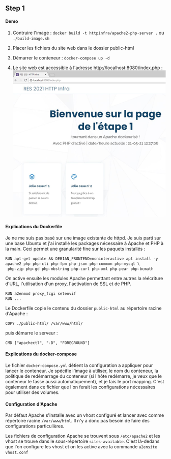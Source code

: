 ## Step 1

#### Demo

1. Contruire l'image :
`docker build -t httpinfra/apache2-php-server .` ou `./build-image.sh`

2. Placer les fichiers du site web dans le dossier public-html
3. Démarrer le conteneur :
`docker-compose up -d`
4. Le site web est accessible à l'adresse http://localhost:8080/index.php :
![](img/site.jpg)

#### Explications du Dockerfile

Je ne me suis pas basé sur une image existante de httpd. Je suis parti sur une base Ubuntu et j'ai installé les packages nécessaire à Apache et PHP à la main. Ceci permet une granularité fine sur les paquets installés :
```
RUN apt-get update && DEBIAN_FRONTEND=noninteractive apt install -y apache2 php php-cli php-fpm php-json php-common php-mysql \
 php-zip php-gd php-mbstring php-curl php-xml php-pear php-bcmath
```

On active ensuite les modules Apache permettant entre autres la réécriture d'URL, l'utilisation d'un proxy, l'activation de SSL et de PHP.
```
RUN a2enmod proxy_fcgi setenvif
RUN ...
```
Le Dockerfile copie le contenu du dossier `public-html` au répertoire racine d'Apache :
```
COPY ./public-html/ /var/www/html/
```
puis démarre le serveur :

```
CMD ["apachectl", "-D", "FOREGROUND"]
```

#### Explications du docker-compose

Le fichier `docker-compose.yml` détient la configuration a appliquer pour lancer le conteneur. Je spécifie l'image à utiliser, le nom du conteneur, la politique de redémarrage du conteneur (si l'hôte redémarre, je veux que le conteneur le fasse aussi automatiquement), et je fais le port mapping. C'est également dans ce fichier que l'on ferait les configurations nécessaires pour utiliser des volumes.

#### Configuration d'Apache

Par défaut Apache s'installe avec un vhost configuré et lancer avec comme répertoire racine `/var/www/html`. Il n'y a donc pas besoin de faire des configurations particulières.

Les fichiers de configuration Apache se trouvent sous `/etc/apache2` et les vhost se trouve dans le sous-répertoire `sites-available`. C'est là-dedans que l'on configure les vhost et on les active avec la commande `a2ensite vhost.conf`

